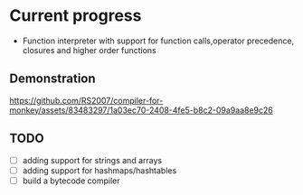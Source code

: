 # Current progress

- Function interpreter with support for function calls,operator precedence, closures and higher order functions

## Demonstration

https://github.com/RS2007/compiler-for-monkey/assets/83483297/1a03ec70-2408-4fe5-b8c2-09a9aa8e9c26

## TODO

- [ ] adding support for strings and arrays
- [ ] adding support for hashmaps/hashtables
- [ ] build a bytecode compiler

